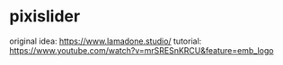 # pixislider


original idea: https://www.lamadone.studio/
tutorial: https://www.youtube.com/watch?v=mrSRESnKRCU&feature=emb_logo